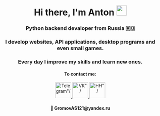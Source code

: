 <h1 align="center">Hi there, I'm Anton</a> 
<img src="https://github.com/blackcater/blackcater/raw/main/images/Hi.gif" height="32"/></h1>
<h3 align="center">Python backend devaloper from Russia 🇷🇺</h3>
<h3 align="center">I develop websites, API applications, desktop programs and even small games.</h3>

<h3 align="center">Every day I improve my skills and learn new ones. </h3>
<h4 align="center">To contact me:</h4>
<div id="socials" align="center">
  <a href="https://t.me/GromovAS21">
    <img src="https://georgievsk.ru/spb/onlayn-vitrina/Телеграм%20эмблема.jpg"  style="width: 50px; height: 50px" alt=Telegram"/>
  </a>
  <a href="https://vk.com/seed1411">
    <img src="https://p7.hiclipart.com/preview/844/407/603/social-media-russia-vkontakte-social-networking-service-social-media.jpg"  style="width: 50px; height: 50px" alt=VK"/>
  </a>
   <a href="https://cheboksary.hh.ru/resume/00fdde63ff0dd3cfe30039ed1f3339426c3162">
    <img src="https://filearchive.cnews.ru/img/reviews/2022/07/22/hh.jpg"  style="width: 50px; height: 50px" alt=HH"/>
  </a>
</div>
<h4 align="center">📩 GromovAS121@yandex.ru</h4>
